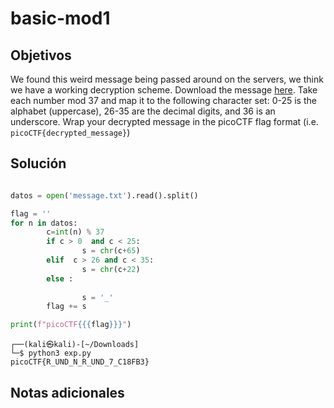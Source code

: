 # basic-mod1

## Objetivos
We found this weird message being passed around on the servers, we think we have a working decryption scheme. Download the message [here](https://artifacts.picoctf.net/c/393/message.txt). Take each number mod 37 and map it to the following character set: 0-25 is the alphabet (uppercase), 26-35 are the decimal digits, and 36 is an underscore. Wrap your decrypted message in the picoCTF flag format (i.e. `picoCTF{decrypted_message}`)


## Solución 
```python

datos = open('message.txt').read().split()

flag = ''
for n in datos:
        c=int(n) % 37
        if c > 0  and c < 25:
                s = chr(c+65)
        elif  c > 26 and c < 35:
                s = chr(c+22)
        else :
        
                s = '_'
        flag += s

print(f"picoCTF{{{flag}}}")


```

```shell 
┌──(kali㉿kali)-[~/Downloads]
└─$ python3 exp.py 
picoCTF{R_UND_N_R_UND_7_C18FB3}

```
## Notas adicionales 